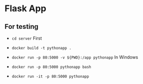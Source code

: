 # **Flask App**


## **For testing**

- `cd server` First

- `docker build -t pythonapp .` 

- `docker run -p 80:5000 -v ${PWD}:/app pythonapp` In Windows

- `docker run -p 80:5000 pythonapp bash` 

- `docker run -it -p 80:5000 pythonapp`